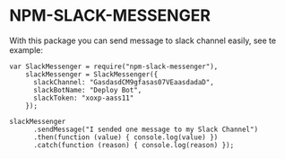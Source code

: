 # NPM-SLACK-MESSENGER
With this package you can send message to slack channel easily, see te example:

```
var SlackMessenger = require("npm-slack-messenger"),
    slackMessenger = SlackMessenger({
      slackChannel: "GasdasdCM9gfasas07VEaasdadaD",
      slackBotName: "Deploy Bot",
      slackToken: "xoxp-aass11"
    });
    
slackMessenger
      .sendMessage("I sended one message to my Slack Channel")
      .then(function (value) { console.log(value) })
      .catch(function (reason) { console.log(reason) });
```
